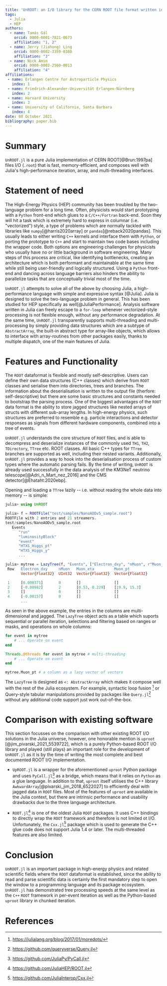 ```yaml
---
title: 'UnROOT: an I/O library for the CERN ROOT file format written in Julia'
tags:
  - Julia
  - HEP
authors:
  - name: Tamás Gál
    orcid: 0000-0001-7821-8673
    affiliation: "1, 2"
  - name: Jerry (Jiahong) Ling
    orcid: 0000-0002-3359-0380
    affiliation: "3"
  - name: Nick Amin
    orcid: 0000-0003-2560-0013
    affiliation: "4"
affiliations:
 - name: Erlangen Centre for Astroparticle Physics
   index: 1
 - name: Friedrich-Alexander-Universität Erlangen-Nürnberg
   index: 2
 - name: Harvard University
   index: 3
 - name: University of California, Santa Barbara
   index: 4
date: 08 October 2021
bibliography: paper.bib
---
```

# Summary
`UnROOT.jl` is a pure Julia implementation of CERN ROOT[@Brun:1997pa] files I/O
(`.root`) that is fast, memory-efficient, and composes well with Julia's
high-performance iteration, array, and multi-threading interfaces.

# Statement of need
The High-Energy Physics (HEP) community has been troubled by the two-language
problem for a long time. Often, physicists would start prototyping with a
`Python` front-end which glues to a `C/C++/Fortran` back-end. Soon they will hit
a task which is extremely hard to express in columnar (i.e. "vectorized") style,
a type of problems which are normally tackled with libraries like
`numpy`[@harris2020array] or `pandas`[@reback2020pandas]. This usually leads to
either writing `C++` kernels and interface them with `Python`, or porting the
prototype to `C++` and start to maintain two code bases including the wrapper
code. Both options are engineering challenges for physicists who usually have no
or little background in software engineering. Many steps of this process are
critical, like identifying bottlenecks, creating an architecture which is both
performant and maintainable at the same time while still being user-friendly and
logically structured. Using a `Python` front-end and dancing across language
barriers also hinders the ability to parallelize tasks that are conceptually
trivial most of the time.

`UnROOT.jl` attempts to solve all of the above by choosing Julia, a
high-performance language with simple and expressive syntax [@Julia]. Julia is
designed to solve the two-language problem in general. This has been studied for
HEP specifically as well[@JuliaPerformance]. Analysis software written in Julia
can freely escape to a `for-loop` whenever vectorized-style processing is not
flexible enough, without any performance degradation. At the same time,
`UnROOT.jl` transparently supports multi-threading and multi-processing by
simply providing data structures which are a subtype of `AbstractArray`, the
built-in abstract type for array-like objects, which allows to interface with
array-routines from other packages easily, thanks to multiple dispatch, one of
the main features of Julia.

# Features and Functionality

The `ROOT` dataformat is flexible and mostly self-descriptive. Users can define
their own data structures (C++ classes) which derive from `ROOT` classes and
serialise them into directories, trees and branches. The information about the
deserialisation is written to the output file (therfore: self-descriptive) but
there are some basic structures and constants needed to bootstrap the parsing
process. One of the biggest advantages of the `ROOT` data format is the ability
to store jagged structures like nested arrays of structs with different
sub-array lengths. In high-energy physics, such structures are preferred to
resemble e.g. particle interactions and detector responses as signals from 
different hardware components, combined into a tree of events.

`UnROOT.jl` understands the core structure of `ROOT` files, and is able to
decompress and deserialize instances of the commonly used `TH1`, `TH2`,
`TDirectory`, `TTree` etc. ROOT classes. All basic C++ types for `TTree`
branches are supported as well, including their nested variants. Additionally,
`UnROOT.jl` provides a way to hook into the deserialisation process of custom
types where the automatic parsing fails. By the time of writing, `UnROOT` is
already used successfully in the data analysis of the KM3NeT neutrino
telescope[@Adri_n_Mart_nez_2016] and the CMS detector[@Ehataht:2020ebp].

Opening and loading a `TTree` lazily -- i.e. without reading the whole data into
memory -- is simple:

```julia
julia> using UnROOT

julia> f = ROOTFile("test/samples/NanoAODv5_sample.root")
ROOTFile with 2 entries and 21 streamers.
test/samples/NanoAODv5_sample.root
   Events
      "run"
      "luminosityBlock"
      "event"
      "HTXS_Higgs_pt"
      "HTXS_Higgs_y"
      ...

julia> mytree = LazyTree(f, "Events", ["Electron_dxy", "nMuon", r"Muon_(pt|eta)$"])
 Row   Electron_dxy     nMuon   Muon_eta         Muon_pt
       Vector{Float32}  UInt32  Vector{Float32}  Vector{Float32}

 1     [0.000371]       0       []               []
 2     [-0.00982]       2       [0.53, 0.229]    [19.9, 15.3]
 3     []               0       []               []
 4     [-0.00157]       0       []               []
       ...
```

As seen in the above example, the entries in the columns are multi-dimensional
and jagged. The `LazyTree` object acts as a table which suports sequential
or parallel iteration, selections and filtering based on ranges or masks, and
operations on whole columns:

```julia
for event in mytree
    # ... Operate on event
end

Threads.@threads for event in mytree # multi-threading
    # ... Operate on event
end

mytree.Muon_pt # a column as a lazy vector of vectors
```

The `LazyTree` is designed as `<: AbstractArray` which makes it compose well
with the rest of the Julia ecosystem. For example, syntactic loop fusion [^1] or
Query-style tabular manipulations provided by packages like `Query.jl`[^2] without
any additional code support just work out-of-the-box.

# Comparison with existing software

This section focusses on the comparison with other existing ROOT I/O solutions
in the Julia universe, however, one honorable mention is `uproot`
[@jim_pivarski_2021_5539722], which is a purely Python-based ROOT I/O library
and played (still plays) an important role for the development of `UnROOT.jl` as
it is by the time of writing the most complete and best documented ROOT I/O
implementation.

- `UpROOT.jl` is a wrapper for the aforementioned `uproot` Python package and
  uses `PyCall.jl`[^3] as a bridge, which means that it relies on `Python` as a
  glue language. In addition to that, `uproot` itself utilises the C++ library
  `AwkwardArray`[@pivarski_jim_2018_6522027] to efficiently deal with jagged
  data in `ROOT` files. Most of the features of `uproot` are available in the
  Julia context, but there are intrinsic performance and usability drawbacks due
  to the three language architecture.

- `ROOT.jl`[^4] is one of the oldest Julia `ROOT` packages. It uses C++ bindings to
  directly wrap the `ROOT` framework and therefore is not limited ot I/O.
  Unfortunately, the `Cxx.jl`[^5] package which is used to generate the C++ glue
  code does not support Julia 1.4 or later. The multi-threaded features are also
  limited.

# Conclusion

`UnROOT.jl` is an important package in high-energy physics and related
scientific fields where the `ROOT` dataformat is established, since the ability
to read and parse scientific data is certainly the first mandatory step to open
the window to a programming language and its package ecosystem. `UnROOT.jl` has
demonstrated tree processing speeds at the same level as the `C++` `ROOT`
framework in per-event iteration as well as the Python-based `uproot` library in
chunked iteration.

# References


[^1]: https://julialang.org/blog/2017/01/moredots/
[^2]: https://github.com/queryverse/Query.jl
[^3]: https://github.com/JuliaPy/PyCall.jl
[^4]: https://github.com/JuliaHEP/ROOT.jl
[^5]: https://github.com/JuliaInterop/Cxx.jl
